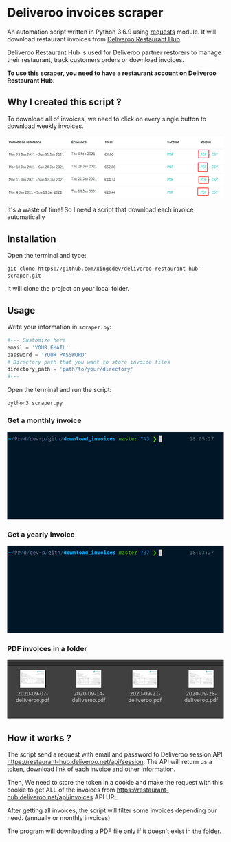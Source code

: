 # Deliveroo invoices scraper

An automation script written in Python 3.6.9 using [requests](https://requests.readthedocs.io/) module.
It will download restaurant invoices from [Deliveroo Restaurant Hub](https://restaurant-hub.deliveroo.net/).

Deliveroo Restaurant Hub is used for Deliveroo partner restorers to manage their restaurant, track customers orders or download invoices.

**To use this scraper, you need to have a restaurant account on Deliveroo Restaurant Hub.**

## Why I created this script ?

To download all of invoices, we need to click on every single button to download weekly invoices.

![Invoices list](images/invoices-list.png)

It's a waste of time! So I need a script that download each invoice automatically

## Installation

Open the terminal and type:

```shell
git clone https://github.com/xingcdev/deliveroo-restaurant-hub-scraper.git
```

It will clone the project on your local folder.

## Usage

Write your information in `scraper.py`:

```python
#--- Customize here
email = 'YOUR EMAIL'
password = 'YOUR PASSWORD'
# Directory path that you want to store invoice files
directory_path = 'path/to/your/directory'
#---
```

Open the terminal and run the script:

```shell
python3 scraper.py
```

### Get a monthly invoice

![monthly invoice](./images/monthly-demo.gif)

### Get a yearly invoice

![yearly invoice](./images/yearly-demo.gif)

### PDF invoices in a folder

![pdf invoices](./images/pdfs-demo.png)

## How it works ?

The script send a request with email and password to Deliveroo session API https://restaurant-hub.deliveroo.net/api/session. The API will return us a token, download link of each invoice and other information.

Then, We need to store the token in a cookie and make the request with this cookie to get ALL of the invoices from https://restaurant-hub.deliveroo.net/api/invoices API URL.

After getting all invoices, the script will filter some invoices depending our need. (annually or monthly invoices)

The program will downloading a PDF file only if it doesn't exist in the folder.
